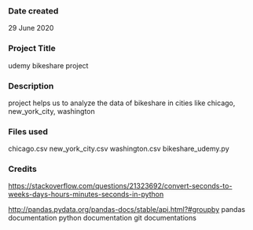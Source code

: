 ### Date created

29 June 2020

### Project Title

udemy bikeshare project

### Description

project helps us to analyze the data of bikeshare in cities like chicago, new_york_city, washington

### Files used

chicago.csv
new_york_city.csv
washington.csv
bikeshare_udemy.py
### Credits

https://stackoverflow.com/questions/21323692/convert-seconds-to-weeks-days-hours-minutes-seconds-in-python

http://pandas.pydata.org/pandas-docs/stable/api.html?#groupby
pandas documentation
python documentation
git documentations
